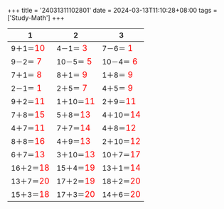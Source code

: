+++ 
title = '24031311102801' 
date = 2024-03-13T11:10:28+08:00 
tags = ['Study-Math'] 
+++ 

1 | 2 | 3 
-- | -- | -- 
9＋1＝<font color=red size=4>10</font> | 4－1＝<font color=red size=4> 3</font> | 7－6＝<font color=red size=4> 1</font> 
9－2＝<font color=red size=4> 7</font> | 10－5＝<font color=red size=4> 5</font> | 10－4＝<font color=red size=4> 6</font> 
7＋1＝<font color=red size=4> 8</font> | 8＋1＝<font color=red size=4> 9</font> | 1＋8＝<font color=red size=4> 9</font> 
2－1＝<font color=red size=4> 1</font> | 2＋5＝<font color=red size=4> 7</font> | 4＋5＝<font color=red size=4> 9</font> 
9＋2＝<font color=red size=4>11</font> | 1＋10＝<font color=red size=4>11</font> | 2＋9＝<font color=red size=4>11</font> 
7＋8＝<font color=red size=4>15</font> | 5＋8＝<font color=red size=4>13</font> | 4＋10＝<font color=red size=4>14</font> 
4＋7＝<font color=red size=4>11</font> | 7＋7＝<font color=red size=4>14</font> | 4＋8＝<font color=red size=4>12</font> 
8＋8＝<font color=red size=4>16</font> | 4＋9＝<font color=red size=4>13</font> | 2＋10＝<font color=red size=4>12</font> 
6＋7＝<font color=red size=4>13</font> | 3＋10＝<font color=red size=4>13</font> | 10＋7＝<font color=red size=4>17</font> 
16＋2＝<font color=red size=4>18</font> | 15＋4＝<font color=red size=4>19</font> | 13＋1＝<font color=red size=4>14</font> 
13＋7＝<font color=red size=4>20</font> | 17＋2＝<font color=red size=4>19</font> | 18＋2＝<font color=red size=4>20</font> 
15＋3＝<font color=red size=4>18</font> | 17＋3＝<font color=red size=4>20</font> | 14＋6＝<font color=red size=4>20</font> 

